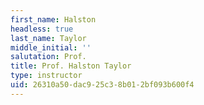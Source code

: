 ```yaml
---
first_name: Halston
headless: true
last_name: Taylor
middle_initial: ''
salutation: Prof.
title: Prof. Halston Taylor
type: instructor
uid: 26310a50-dac9-25c3-8b01-2bf093b600f4
---
```

